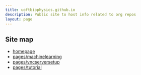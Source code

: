 ```yaml
---
title: uoftbiophysics.github.io
description: Public site to host info related to org repos
layout: page
---
```


## Site map
- [homepage](https://uoftbiophysics.github.io/)
- [pages/machinelearning](https://uoftbiophysics.github.io/pages/machinelearning)
- [pages/vncserversetup](https://uoftbiophysics.github.io/pages/vncserversetup)
- [pages/tutorial](https://uoftbiophysics.github.io/pages/tutorial)
